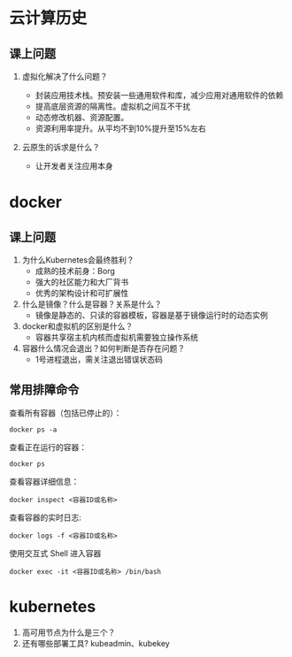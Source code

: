 # 云计算历史
## 课上问题
1. 虚拟化解决了什么问题？
   - 封装应用技术栈。预安装一些通用软件和库，减少应用对通用软件的依赖
   - 提高底层资源的隔离性。虚拟机之间互不干扰
   - 动态修改机器、资源配置。
   - 资源利用率提升。从平均不到10%提升至15%左右

2. 云原生的诉求是什么？
   - 让开发者关注应用本身

# docker
## 课上问题
1. 为什么Kubernetes会最终胜利？
   - 成熟的技术前身：Borg
   - 强大的社区能力和大厂背书
   - 优秀的架构设计和可扩展性
2. 什么是镜像？什么是容器？关系是什么？
   - 镜像是静态的、只读的容器模板，容器是基于镜像运行时的动态实例
3. docker和虚拟机的区别是什么？
   - 容器共享宿主机内核而虚拟机需要独立操作系统
4. 容器什么情况会退出？如何判断是否存在问题？
   - 1号进程退出，需关注退出错误状态码

## 常用排障命令
查看所有容器（包括已停止的）：
```
docker ps -a
```

查看正在运行的容器：
```
docker ps
```

查看容器详细信息：
```
docker inspect <容器ID或名称>
```

查看容器的实时日志:
```
docker logs -f <容器ID或名称>
```

使用交互式 Shell 进入容器
```
docker exec -it <容器ID或名称> /bin/bash
```

# kubernetes
1. 高可用节点为什么是三个？
2. 还有哪些部署工具? kubeadmin、kubekey
